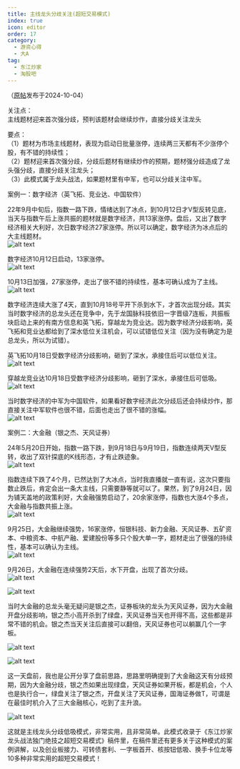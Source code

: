 ```yaml
---
title: 主线龙头分歧关注(超短交易模式)
index: true
icon: editor
order: 17
category:
  - 游资心得
  - 大A
tag:
  - 东江炒家
  - 淘股吧
---
```


（[原帖](https://www.taoguba.com.cn/Article/6254078/1)发布于2024-10-04）

关注点：  
主线题材迎来首次强分歧，预判该题材会继续炒作，直接分歧关注龙头  

要点：  
（1）题材为市场主线题材，表现为启动日批量涨停，连续两三天都有不少涨停个股，有不错的持续性；  
（2）题材迎来首次强分歧，分歧后题材有继续炒作的预期，题材强分歧造成了龙头强分歧，直接分歧关注龙头；  
（3）此模式属于龙头战法，如果题材里有中军，也可以分歧关注中军。  

案例一：数字经济（英飞拓、竞业达、中国软件）  

22年9月中旬后，指数一路下跌，情绪达到了冰点，到10月12日才V型反转见底，当天与指数午后上涨共振的题材就是数字经济，共13家涨停。盘后，又出了数字经济相关大利好，次日数字经济27家涨停。所以可以确定，数字经济为冰点后的大主线题材。  
![alt text](w5ycsvx3s7a0.png_760w.jpg)  

数字经济10月12日启动，13家涨停。  
![alt text](sciupfh0ju0y.png_760w.jpg)  

10月13日加强，27家涨停，走出了很不错的持续性，基本可确认成为了主线。  
![alt text](vnkspn32zar0.png_760w.jpg)  

数字经济连续大涨了4天，直到10月18号平开下杀到水下，才首次出现分歧。其实当时数字经济的总龙头还在竞争中，先于龙国脉科技依旧一字晋级7连板，共振板块启动上来的有南方信息和英飞拓，穿越龙为竞业达。因为数字经济分歧影响，英飞拓和竞业达都给到了深水低位关注机会，可以试错低位关注（因为没有确定为是总龙头，所以为试错）。  

英飞拓10月18日受数字经济分歧影响，砸到了深水，承接住后可以低位关注。  
![alt text](gze1051yfb10.png_760w.jpg)  

穿越龙竞业达10月18日受数字经济分歧影响，砸到了深水，承接住后可低吸。  
![alt text](n2owl9ck0y84.png_760w.jpg)  

当时数字经济的中军为中国软件，如果看好数字经济此次分歧后还会持续炒作，那直接关注中军软件也很不错，后面也走出了很不错的涨幅。  
![alt text](ondm6xd9ku0y.png_760w.jpg)  

案例二：大金融（银之杰、天风证券）  

24年5月20日开始，指数一路下跌，到9月18日与9月19日，指数连续两天V型反转，收出了双针探底的K线形态，才有止跌迹象。  
![alt text](17s86vws7t0y.png_760w.jpg)  

指数连续下跌了4个月，已然达到了大冰点，当时我直播就一直有说，这次只要指数止跌后，肯定会出一条大主线，只需要静等就可以了。果然，到了9月24日，因为铺天盖地的政策利好，大金融强势启动了，20余家涨停，指数也大涨4个多点，大金融与指数共振上涨。  
![alt text](8ngyxsw09s0y.png_760w.jpg)  

9月25日，大金融继续强势，16家涨停，恒银科技、新力金融、天风证券、五矿资本、中粮资本、中航产融、爱建股份等多只个股大单一字，题材走出了很强的持续性，基本可以确认为主线。  
![alt text](8n0z94qsyse0.png_760w.jpg)  

9月26日，大金融在连续强势2天后，水下开盘，出现了首次分歧。  
![alt text](kqkfocfm0mq0.png_760w.jpg)  

![alt text](e3r86qer37t0.png_760w.jpg)  

当时大金融的总龙头毫无疑问是银之杰，证券板块的龙头为天风证券，因为大金融开盘分歧影响，银之杰小高开杀到了绿盘，天风证券当天也开得不高，这些都是非常不错的机会。银之杰当天关注后直接可以翻倍，天风证券也可以躺赢几个一字板。  

![alt text](y1bclzxoba0y.png_760w.jpg)  

![alt text](tejn5qctpss0.png_760w.jpg)  

这一天盘前，我也是公开分享了盘前思路，思路里明确提到了大金融这天有分歧预期，因为大金融分歧，银之杰如果出现绿盘，天风证券如果开板，都是机会，个人也是执行合一，绿盘关注了银之杰，开盘关注了天风证券，国海证券做T，可谓是在最佳时机介入了三大金融核心，吃到了主升浪。  

![alt text](ihbci0ilvdf0.png_760w.jpg)  

这就是主线龙头分歧低吸模式，非常实用，且非常简单。此模式收录于《东江炒家龙头战法独门绝技之超短交易模式》稿件里，在稿件里还有更多关于这种模式的案例讲解，以及创业板接力、可转债套利、一字板首开、核按钮低吸、换手卡位龙等10多种非常实用的超短交易模式！  
